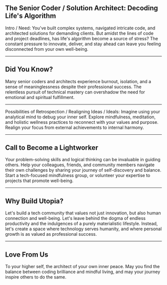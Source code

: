## The Senior Coder / Solution Architect: Decoding Life's Algorithm

Intro / Need: You've built complex systems, navigated intricate code, and architected solutions for demanding clients. But amidst the lines of code and project deadlines, has life's algorithm become a source of stress? The constant pressure to innovate, deliver, and stay ahead can leave you feeling disconnected from your own well-being.

---

## Did You Know?

Many senior coders and architects experience burnout, isolation, and a sense of meaninglessness despite their professional success. The relentless pursuit of technical mastery can overshadow the need for emotional and spiritual fulfillment.

---

Possibilities of Retrospection / Realigning Ideas / Ideals: Imagine using your analytical mind to debug your inner self. Explore mindfulness, meditation, and holistic wellness practices to reconnect with your values and purpose. Realign your focus from external achievements to internal harmony.

---

## Call to Become a Lightworker

Your problem-solving skills and logical thinking can be invaluable in guiding others. Help your colleagues, friends, and community members navigate their own challenges by sharing your journey of self-discovery and balance. Start a tech-focused mindfulness group, or volunteer your expertise to projects that promote well-being.

---

## Why Build Utopia?

Let's build a tech community that values not just innovation, but also human connection and well-being. Let's leave behind the dogma of endless productivity and the indulgences of a purely materialistic lifestyle. Instead, let's create a space where technology serves humanity, and where personal growth is as valued as professional success.

---

## Love From Us

To your higher self, the architect of your own inner peace. May you find the balance between coding brilliance and mindful living, and may your journey inspire others to do the same.

